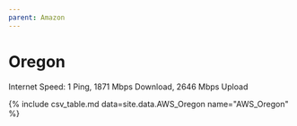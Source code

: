 ```yaml
---
parent: Amazon
---
```


# Oregon

Internet Speed: 1 Ping, 1871 Mbps Download, 2646 Mbps Upload

{% include csv_table.md data=site.data.AWS_Oregon name="AWS_Oregon" %}
